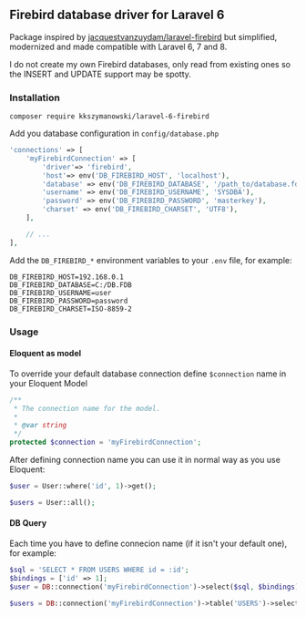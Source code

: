 ## Firebird database driver for Laravel 6

Package inspired by [jacquestvanzuydam/laravel-firebird](https://github.com/jacquestvanzuydam/laravel-firebird) but simplified, modernized and made compatible with Laravel 6, 7 and 8.

I do not create my own Firebird databases, only read from existing ones so the INSERT and UPDATE support may be spotty.

### Installation
```
composer require kkszymanowski/laravel-6-firebird
``` 
Add you database configuration in `config/database.php`
```php
'connections' => [
    'myFirebirdConnection' => [
        'driver'=> 'firebird',
        'host'=> env('DB_FIREBIRD_HOST', 'localhost'),
        'database' => env('DB_FIREBIRD_DATABASE', '/path_to/database.fdb'),
        'username' => env('DB_FIREBIRD_USERNAME', 'SYSDBA'),
        'password' => env('DB_FIREBIRD_PASSWORD', 'masterkey'),
        'charset' => env('DB_FIREBIRD_CHARSET', 'UTF8'),
    ],

    // ...
],
```
Add the `DB_FIREBIRD_*` environment variables to your `.env` file, for example:
```
DB_FIREBIRD_HOST=192.168.0.1
DB_FIREBIRD_DATABASE=C:/DB.FDB
DB_FIREBIRD_USERNAME=user
DB_FIREBIRD_PASSWORD=password
DB_FIREBIRD_CHARSET=ISO-8859-2
```

### Usage
#### Eloquent as model
To override your default database connection define `$connection` name in your Eloquent Model
```php
/**
 * The connection name for the model.
 *
 * @var string
 */
protected $connection = 'myFirebirdConnection';
```
After defining connection name you can use it in normal way as you use Eloquent:
```php
$user = User::where('id', 1)->get();

$users = User::all();
```

#### DB Query
Each time you have to define connecion name (if it isn't your default one), for example:
```php
$sql = 'SELECT * FROM USERS WHERE id = :id';
$bindings = ['id' => 1];
$user = DB::connection('myFirebirdConnection')->select($sql, $bindings);

$users = DB::connection('myFirebirdConnection')->table('USERS')->select('*')->get();
```
